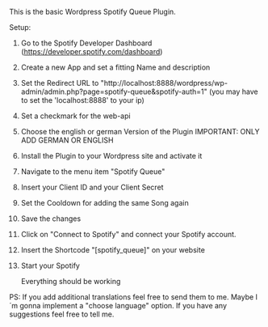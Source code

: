 This is the basic Wordpress Spotify Queue Plugin.

Setup:
1. Go to the Spotify Developer Dashboard (https://developer.spotify.com/dashboard)
2. Create a new App and set a fitting Name and description
3. Set the Redirect URL to "http://localhost:8888/wordpress/wp-admin/admin.php?page=spotify-queue&spotify-auth=1" (you may have to set the 'localhost:8888' to your ip)
4. Set a checkmark for the web-api

5. Choose the english or german Version of the Plugin IMPORTANT: ONLY ADD GERMAN OR ENGLISH
6. Install the Plugin to your Wordpress site and activate it
7. Navigate to the menu item "Spotify Queue"
8. Insert your Client ID and your Client Secret
9. Set the Cooldown for adding the same Song again
10. Save the changes
11. Click on "Connect to Spotify" and connect your Spotify account.
12. Insert the Shortcode "[spotify_queue]" on your website
13. Start your Spotify

    Everything should be working

PS:
If you add additional translations feel free to send them to me. Maybe I´m gonna implement a "choose language" option.
If you have any suggestions feel free to tell me.

